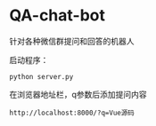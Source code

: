 # QA-chat-bot
针对各种微信群提问和回答的机器人

启动程序：
```
python server.py
```
在浏览器地址栏，q参数后添加提问内容
```
http://localhost:8000/?q=Vue源码
```

